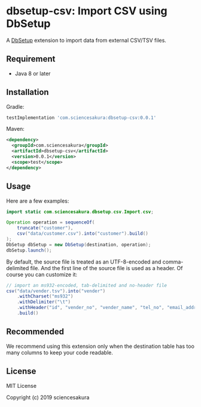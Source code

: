 # dbsetup-csv: Import CSV using DbSetup

A [DbSetup](http://dbsetup.ninja-squad.com/) extension to import data from external CSV/TSV files.

## Requirement

* Java 8 or later

## Installation

Gradle:

```groovy
testImplementation 'com.sciencesakura:dbsetup-csv:0.0.1'
```

Maven:

```xml
<dependency>
  <groupId>com.sciencesakura</groupId>
  <artifactId>dbsetup-csv</artifactId>
  <version>0.0.1</version>
  <scope>test</scope>
</dependency>
```

## Usage

Here are a few examples:

```java
import static com.sciencesakura.dbsetup.csv.Import.csv;
```

```java
Operation operation = sequenceOf(
    truncate("customer"),
    csv("data/customer.csv").into("customer").build()
);
DbSetup dbSetup = new DbSetup(destination, operation);
dbSetup.launch();
```

By default, the source file is treated as an UTF-8-encoded and comma-delimited file. And the first line of the source file is used as a header. Of course you can customize it:

```java
// import an ms932-encoded, tab-delimited and no-header file
csv("data/vender.tsv").into("vender")
    .withCharset("ms932")
    .withDelimiter("\t")
    .withHeader("id", "vender_no", "vender_name", "tel_no", "email_address")
    .build()
```

## Recommended

We recommend using this extension only when the destination table has too many columns to keep your code readable.

## License

MIT License

Copyright (c) 2019 sciencesakura
